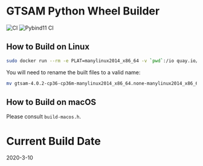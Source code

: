 # GTSAM Python Wheel Builder

![CI](https://github.com/ProfFan/gtsam-manylinux-build/workflows/CI/badge.svg) ![Pybind11 CI](https://github.com/borglab/gtsam-manylinux-build/workflows/Pybind11%20CI/badge.svg)

## How to Build on Linux

```bash
sudo docker run --rm -e PLAT=manylinux2014_x86_64 -v `pwd`:/io quay.io/pypa/manylinux2014_x86_64 /io/build-wheels.sh
```

You will need to rename the built files to a valid name:

```bash
mv gtsam-4.0.2-cp36-cp36m-manylinux2014_x86_64.none-manylinux2014_x86_64.whl gtsam-4.0.2-cp36-none-any.whl
```

## How to Build on macOS

Please consult `build-macos.h`.

# Current Build Date

2020-3-10
